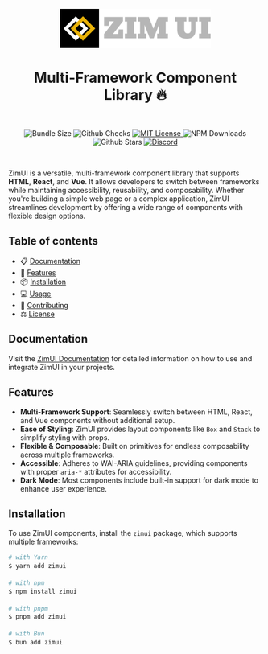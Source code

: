 <p align="center">
  <a href="https://github.com/XfinityPros/zimui">
    <img src="https://github.com/XfinityPros/zimui/blob/main/media/logo-colored%402x.png" alt="ZIMUI logo" width="300" />
  </a>
</p>

<h1 align="center">Multi-Framework Component Library 🔥</h1>

<br />

<p align="center">
  <img alt="Bundle Size" src="https://badgen.net/bundlephobia/minzip/zimui"/>
  <img alt="Github Checks" src="https://badgen.net/github/checks/XfinityPros/zimui/main"/>
  <a href="https://github.com/XfinityPros/zimui/blob/main/LICENSE">
    <img alt="MIT License" src="https://img.shields.io/github/license/XfinityPros/zimui"/>
  </a>
  <img alt="NPM Downloads" src="https://img.shields.io/npm/dm/zimui.svg?style=flat"/>
  <img alt="Github Stars" src="https://badgen.net/github/stars/XfinityPros/zimui" />
  <a href="https://discord.gg/your-discord-link">
    <img alt="Discord" src="https://img.shields.io/discord/your-discord-id.svg?label=&logo=discord&logoColor=ffffff&color=7389D8&labelColor=6A7EC2" />
  </a>
</p>

<br />

ZimUI is a versatile, multi-framework component library that supports **HTML**, **React**, and **Vue**. It allows developers to switch between frameworks while maintaining accessibility, reusability, and composability. Whether you're building a simple web page or a complex application, ZimUI streamlines development by offering a wide range of components with flexible design options.

## Table of contents

- 📋 [Documentation](#documentation)
- 🚀 [Features](#features)
- 📦 [Installation](#installation)
- 💻 [Usage](#usage)
- 📝 [Contributing](#contributing)
- ⚖️ [License](#license)

## Documentation

Visit the [ZimUI Documentation](https://zimui.docs) for detailed information on how to use and integrate ZimUI in your projects.

## Features

- **Multi-Framework Support**: Seamlessly switch between HTML, React, and Vue components without additional setup.
- **Ease of Styling**: ZimUI provides layout components like `Box` and `Stack` to simplify styling with props.
- **Flexible & Composable**: Built on primitives for endless composability across multiple frameworks.
- **Accessible**: Adheres to WAI-ARIA guidelines, providing components with proper `aria-*` attributes for accessibility.
- **Dark Mode**: Most components include built-in support for dark mode to enhance user experience.

## Installation

To use ZimUI components, install the `zimui` package, which supports multiple frameworks:

```sh
# with Yarn
$ yarn add zimui

# with npm
$ npm install zimui

# with pnpm
$ pnpm add zimui

# with Bun
$ bun add zimui
